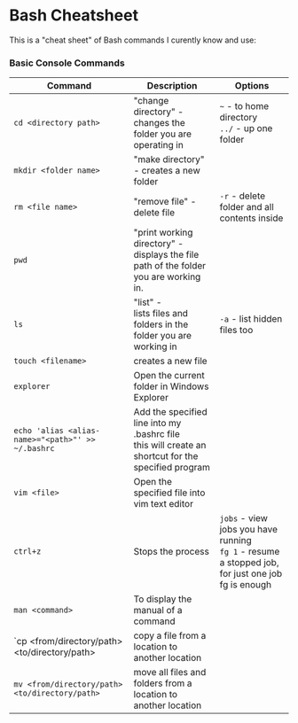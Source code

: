 # Bash Cheatsheet

This is a "cheat sheet" of Bash commands I curently know and use:

<h3>Basic Console Commands</h3>

Command | Description | Options
------------ | ------------- | -------------
`cd <directory path>` | "change directory" - changes the folder you are operating in | `~` - to home directory<br>`../` - up one folder
`mkdir <folder name>` | "make directory" - creates a new folder |
`rm <file name>` | "remove file" - delete file | `-r` - delete folder and all contents inside
`pwd` | "print working directory" -<br>displays the file path of the folder you are working in. |
`ls` | "list" -<br>lists files and folders in the folder you are working in | `-a` - list hidden files too
`touch <filename>` | creates a new file |
`explorer` | Open the current folder in Windows Explorer |
`echo 'alias <alias-name>="<path>"' >> ~/.bashrc` | Add the specified line into my .bashrc file <br> this will create an shortcut for the specified program |
`vim <file>` | Open the specified file into vim text editor |
`ctrl+z` | Stops the process | `jobs` - view jobs you have running <br>`fg 1` - resume a stopped job, for just one job fg is enough
`man <command>` | To display the manual of a command |
`cp <file> <from/directory/path> <to/directory/path> | copy a file from a location to another location
`mv <from/directory/path> <to/directory/path> ` | move all files and folders from a location to another location
